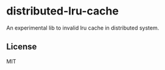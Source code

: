 # distributed-lru-cache
An experimental lib to invalid lru cache in distributed system.

## License

MIT